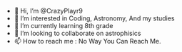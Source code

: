 - 👋 Hi, I’m @CrazyPlayr9
- 👀 I’m interested in Coding, Astronomy, And my studies
- 🌱 I’m currently learning 8th grade
- 💞️ I’m looking to collaborate on astrophisics
- 📫 How to reach me : No Way You Can Reach Me.

<!---
CrazyPlayr9/CrazyPlayr9 is a ✨ special ✨ repository because its `README.md` (this file) appears on your GitHub profile.
You can click the Preview link to take a look at your changes.
--->
